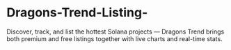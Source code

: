 # Dragons-Trend-Listing-
Discover, track, and list the hottest Solana projects — Dragons Trend brings both premium and free listings together with live charts and real-time stats.
